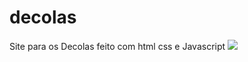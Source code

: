 # decolas
Site para os Decolas feito com html css e Javascript
<img src="https://paste.pics/a5e310940a5385191854bf108a277f95">
